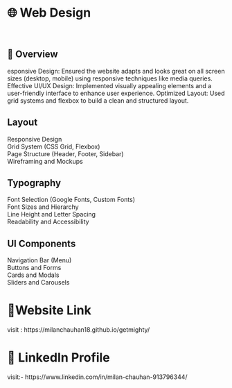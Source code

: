 <h1>🌐 Web Design</h1>
</br>
<h2>📖 Overview</h2>
   esponsive Design: Ensured the website adapts and looks great on all screen sizes (desktop,
mobile) using responsive techniques like media queries.
Effective UI/UX Design: Implemented visually appealing elements and a user-friendly interface
to enhance user experience.
Optimized Layout: Used grid systems and flexbox to build a clean and structured layout.
<h2>Layout</h2>
Responsive Design<br>
Grid System (CSS Grid, Flexbox)<br>
Page Structure (Header, Footer, Sidebar)<br>
Wireframing and Mockups<br>
<h2>Typography</h2>
Font Selection (Google Fonts, Custom Fonts)<br>
Font Sizes and Hierarchy<br>
Line Height and Letter Spacing<br>
Readability and Accessibility<br>
<h2>UI Components</h2>
Navigation Bar (Menu)<br>
Buttons and Forms<br>
Cards and Modals<br>
Sliders and Carousels<br>
<h1>🔗Website Link</h1>
visit : https://milanchauhan18.github.io/getmighty/
<h1>💼 LinkedIn Profile</h1>
visit:- https://www.linkedin.com/in/milan-chauhan-913796344/
